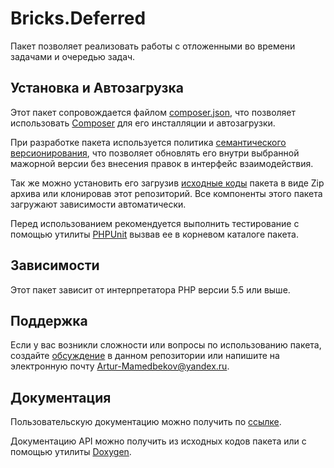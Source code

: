 # Bricks.Deferred

Пакет позволяет реализовать работы с отложенными во времени задачами и очередью 
задач.

## Установка и Автозагрузка

Этот пакет сопровождается файлом [composer.json][], что позволяет использовать 
[Composer][] для его инсталляции и автозагрузки.

При разработке пакета используется политика [семантического версионирования][], 
что позволяет обновлять его внутри выбранной мажорной версии без внесения правок 
в интерфейс взаимодействия.

Так же можно установить его загрузив [исходные коды][] пакета в виде Zip архива 
или клонировав этот репозиторий. Все компоненты этого пакета загружают 
зависимости автоматически.

Перед использованием рекомендуется выполнить тестирование с помощью утилиты 
[PHPUnit][] вызвав ее в корневом каталоге пакета.

## Зависимости

Этот пакет зависит от интерпретатора PHP версии 5.5 или выше.

## Поддержка

Если у вас возникли сложности или вопросы по использованию пакета, создайте 
[обсуждение][] в данном репозитории или напишите на электронную почту 
<Artur-Mamedbekov@yandex.ru>.

## Документация

Пользовательскую документацию можно получить по [ссылке](./docs/index.md).

Документацию API можно получить из исходных кодов пакета или с помощью утилиты 
[Doxygen][].

[composer.json]: ./composer.json
[семантического версионирования]: http://semver.org/
[Composer]: http://getcomposer.org/
[исходные коды]: https://github.com/Bashka/bricks_cli_routing/releases
[PHPUnit]: http://phpunit.de/
[обсуждение]: https://github.com/Bashka/bricks_cli_routing/issues
[Doxygen]: http://www.stack.nl/~dimitri/doxygen/index.html
